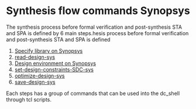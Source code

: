 # Synthesis flow commands Synopsys
The synthesis process before formal verification and post-synthesis STA and SPA is defined by 6 main steps.hesis process before formal verification and post-synthesis STA and SPA is defined 
1. [Specify library on Synopsys](specify-library-sys.md)
2. [read-design-sys](read-design-sys.md)
3. [Design environment on Synopsys](design-env-sys.md)
4. [set-design-constraints-SDC-sys](set-design-constraints-SDC-sys.md)
5. [optimize-design-sys](optimize-design-sys.md)
6. [save-design-sys](save-design-sys.md)

Each steps has a group of commands that can be used into the dc_shell through tcl scripts.